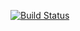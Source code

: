 
[![Build Status](https://travis-ci.org/clodio/sna-adresse.svg?branch=master)](https://travis-ci.org/clodio/sna-adresse)

